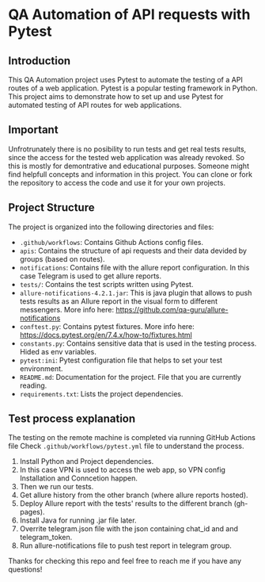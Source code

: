 # QA Automation of API requests with Pytest 

## Introduction

This QA Automation project uses Pytest to automate the testing of a API routes of a web application. Pytest is a popular testing framework in Python. This project aims to demonstrate how to set up and use Pytest for automated testing of API routes for web applications.

## Important

Unfrotrunately there is no posibility to run tests and get real tests results, since the access for the tested web application was already revoked. So this is mostly for demontrative and educational purposes.
Someone might find helpfull concepts and information in this project.
You can clone or fork the repository to access the code and use it for your own projects. 

## Project Structure

The project is organized into the following directories and files:

- `.github/workflows`: Contains Github Actions config files.
- `apis`: Contains the structure of api requests and their data devided by groups (based on routes).
- `notifications`: Contains file with the allure report configuration. In this case Telegram is used to get allure reports.
- `tests/`: Contains the test scripts written using Pytest.
- `allure-notifications-4.2.1.jar`: This is java plugin that allows to push tests results as an Allure report in the visual form to different messengers. More info here: https://github.com/qa-guru/allure-notifications
- `conftest.py`: Contains pytest fixtures. More info here: https://docs.pytest.org/en/7.4.x/how-to/fixtures.html
- `constants.py`: Contains sensitive data that is used in the testing process. Hided as env variables.
- `pytest:ini`: Pytest configuration file that helps to set your test environment.
- `README.md`: Documentation for the project. File that you are currently reading.
- `requirements.txt`: Lists the project dependencies.

## Test process explanation

The testing on the remote machine is completed via running GitHub Actions file
Check `.github/workflows/pytest.yml` file to understand the process.

1. Install Python and Project dependencies.
2. In this case VPN is used to access the web app, so VPN config Installation and Conncetion happen.
3. Then we run our tests.
4. Get allure history from the other branch (where allure reports hosted).
5. Deploy Allure report with the tests' results to the different branch (gh-pages).
6. Install Java for running .jar file later.
7. Overrite telegram.json file with the json containing chat_id and and telegram_token.
8. Run allure-notifications file to push test report in telegram group.


Thanks for checking this repo and feel free to reach me if you have any questions!